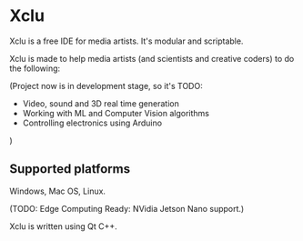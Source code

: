 # Xclu
Xclu is a free IDE for media artists. It's modular and scriptable.

Xclu is made to help media artists (and scientists and creative coders) to do the following:

(Project now is in development stage, so it's TODO:

* Video, sound and 3D real time generation
* Working with ML and Computer Vision algorithms
* Controlling electronics using Arduino

)

## Supported platforms
Windows, Mac OS, Linux.

(TODO: Edge Computing Ready: NVidia Jetson Nano support.)

Xclu is written using Qt C++.

